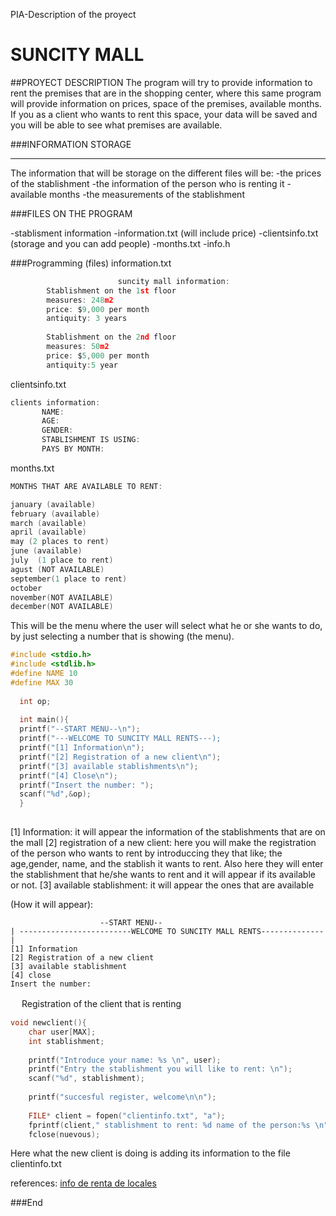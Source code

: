 PIA-Description of the proyect

# SUNCITY MALL 



##PROYECT DESCRIPTION 
The program will try to provide information to rent the premises that are in the shopping center, where this same program will provide information on prices, space of the premises, available months.
If you as a client who wants to rent this space, your data will be saved and you will be able to see what premises are available.


###INFORMATION STORAGE
                
----
The information that will be storage on the different files will be:
-the prices of the stablishment 
-the information of the person who is renting it 
-available months 
-the measurements of the stablishment 

###FILES ON THE PROGRAM

-stablisment information
-information.txt  (will include price)
-clientsinfo.txt  (storage and you can add people)
-months.txt
-info.h


###Programming (files)
information.txt
```c
					    suncity mall information: 
		Stablishment on the 1st floor
		measures: 248m2
		price: $9,000 per month 
		antiquity: 3 years 
	
		Stablishment on the 2nd floor
		measures: 50m2
		price: $5,000 per month
		antiquity:5 year
```

clientsinfo.txt
 ```c
clients information:
		NAME:
		AGE:
		GENDER:
		STABLISHMENT IS USING:
		PAYS BY MONTH: 
```

months.txt
```c
MONTHS THAT ARE AVAILABLE TO RENT:

january (available)
february (available)
march (available)
april (available)
may (2 places to rent)
june (available)
july  (1 place to rent)
agust (NOT AVAILABLE)
september(1 place to rent)
october
november(NOT AVAILABLE)
december(NOT AVAILABLE)

```
This will be the menu where the user will select what he or she wants to do, by just selecting a number that is showing (the menu).

  ```c
#include <stdio.h>
#include <stdlib.h>
#define NAME 10
#define MAX 30
	
	int op;
	
	int main(){
	printf("--START MENU--\n");
	printf("---WELCOME TO SUNCITY MALL RENTS---);
	printf("[1] Information\n");
	printf("[2] Registration of a new client\n");
	printf("[3] available stablishments\n");
	printf("[4] Close\n");
 	printf("Insert the number: ");
	scanf("%d",&op);
	}
    
```
 [1] Information: it will appear the information of the stablishments that are on the mall
 [2] registration of a new client: here you will make the registration of the person who wants to rent by introduccing they that like; the age,gender, name, and the stablish it wants to rent. Also here they will enter the stablishment that he/she wants to rent and it will appear if its available or not.
 [3] available stablishment: it will appear the ones that are available
    
(How it will appear):

    				    --START MENU--
    | -------------------------WELCOME TO SUNCITY MALL RENTS--------------|
    [1] Information
    [2] Registration of a new client 
    [3] available stablishment
    [4] close 
	Insert the number: 

　
Registration of the client that is renting
```c
void newclient(){
    char user[MAX];
    int stablishment;
    
    printf("Introduce your name: %s \n", user);
    printf("Entry the stablishment you will like to rent: \n");
    scanf("%d", stablishment);
    
    printf("succesful register, welcome\n\n");
   
    FILE* client = fopen("clientinfo.txt", "a");
    fprintf(client," stablishment to rent: %d name of the person:%s \n",stablishment, user);
    fclose(nuevous);
```
Here what the new client is doing is adding its information to the file clientinfo.txt

references:
[info de renta de locales](https://inmuebles.mercadolibre.com.mx/locales-comerciales/renta-local-paseo-la-fe-san-nicolas-de-los-garzahttp:// "references")

###End
